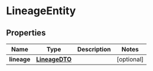 # LineageEntity

## Properties
Name | Type | Description | Notes
------------ | ------------- | ------------- | -------------
**lineage** | [**LineageDTO**](LineageDTO.md) |  |  [optional]

